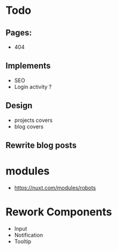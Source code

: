 # Todo

## Pages:
- 404

## Implements
- SEO
- Login activity ?

## Design
- projects covers
- blog covers

## Rewrite blog posts

# modules

- https://nuxt.com/modules/robots

# Rework Components
- Input
- Notification
- Tooltip
